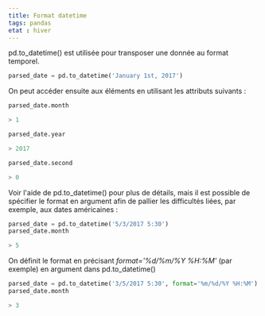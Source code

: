 ```yaml
---
title: Format datetime
tags: pandas
etat : hiver
---
```


pd.to_datetime() est utilisée pour transposer une donnée au format temporel.

```python
parsed_date = pd.to_datetime('January 1st, 2017')
````

On peut accéder ensuite aux éléments en utilisant les attributs suivants :

```python
parsed_date.month

> 1
```

```python
parsed_date.year

> 2017
````

```python
parsed_date.second

> 0
```

Voir l'aide de pd.to_datetime() pour plus de détails, mais il est possible de spécifier le format en argument afin de pallier les difficultés liées, par exemple, aux dates américaines :

```python
parsed_date = pd.to_datetime('5/3/2017 5:30')
parsed_date.month

> 5
```

On définit le format en précisant *format='%d/%m/%Y %H:%M'* (par exemple) en argument dans pd.to_datetime()

```python
parsed_date = pd.to_datetime('3/5/2017 5:30', format='%m/%d/%Y %H:%M')
parsed_date.month

> 3
```